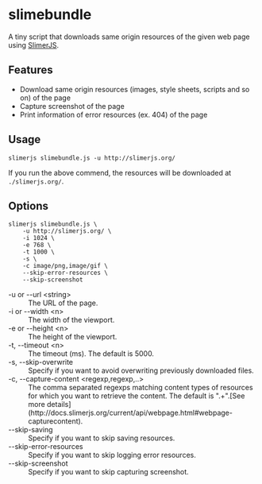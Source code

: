 # slimebundle

A tiny script that downloads same origin resources of the given web page using [SlimerJS](http://www.slimerjs.org).

## Features

- Download same origin resources (images, style sheets, scripts and so on) of the page
- Capture screenshot of the page
- Print information of error resources (ex. 404) of the page

## Usage

```
slimerjs slimebundle.js -u http://slimerjs.org/
```

If you run the above commend, the resources will be downloaded at `./slimerjs.org/`.

## Options

```
slimerjs slimebundle.js \
    -u http://slimerjs.org/ \
    -i 1024 \
    -e 768 \
    -t 1000 \
    -s \
    -c image/png,image/gif \
    --skip-error-resources \
    --skip-screenshot
```

<dl>
<dt>-u or --url &lt;string&gt;</dt>
<dd>The URL of the page.
</dd>
<dt>-i or --width &lt;n&gt;</dt>
<dd>The width of the viewport.
</dd>
<dt>-e or --height &lt;n&gt;</dt>
<dd>The height of the viewport.
</dd>
<dt>-t, --timeout &lt;n&gt;</dt>
<dd>The timeout (ms). The default is 5000.
</dd>
<dt>-s, --skip-overwrite</dt>
<dd>Specify if you want to avoid overwriting previously downloaded files.
</dd>
<dt>-c, --capture-content &lt;regexp,regexp,..&gt;</dt>
<dd>The comma separated regexps matching content types of resources for which you want to retrieve the content. The default is &quot;.+&quot;.[See more details](http://docs.slimerjs.org/current/api/webpage.html#webpage-capturecontent).
</dd>
<dt>--skip-saving</dt>
<dd>Specify if you want to skip saving resources.
</dd>
<dt>--skip-error-resources</dt>
<dd>Specify if you want to skip logging error resources.
</dd>
<dt>--skip-screenshot</dt>
<dd>Specify if you want to skip capturing screenshot.
</dd>
</dl>
